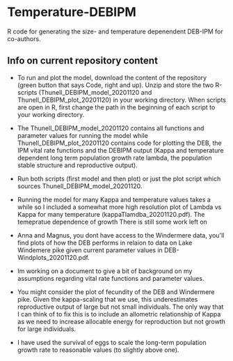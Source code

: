 # Temperature-DEBIPM
R code for generating the size- and temperature depenendent DEB-IPM for co-authors. 

## Info on current repository content

* To run and plot the model, download the content of the repository (green button that says Code, right and up). Unzip and store the two R-scripts (Thunell_DEBIPM_model_20201120 and Thunell_DEBIPM_plot_20201120) in your working directory. When scripts are open in R, first change the path in the beginning of each script to your working directory.

* The Thunell_DEBIPM_model_20201120 contains all functions and parameter values for running the model while Thunell_DEBIPM_plot_20201120 contains code for plotting the DEB, the IPM vital rate functions and the DEBIPM output (Kappa and temperature dependent long term population growth rate lambda, the population stable structure and reproductive output).

* Run both scripts (first model and then plot) or just the plot script which sources Thunell_DEBIPM_model_20201120.

* Running the model for many Kappa and temperature values takes a while so I included a somewhat more high resolution plot of Lambda vs Kappa for many temperature (kappaTlamdba_20201120.pdf). The temepratue dependence of growth There is still some work left on 

* Anna and Magnus, you dont have access to the Windermere data, you'll find plots of how the DEB performs in relaion to data on Lake Windemere pike given current parameter values in DEB-Windplots_20201120.pdf.

* Im working on a document to give a bit of background on my assumptions regarding vital rate functions and parameter values.

* You might consider the plot of fecundity of the DEB and Windermere pike. Given the kappa-scaling that we use, this underestimates reproductive output of large but not small individuals. The only way that I can think of to fix this is to include an allometric relationship of Kappa as we need to increase allocable energy for reproduction but not growth for large individuals.

* I have used the survival of eggs to scale the long-term population growth rate to reasonable values (to slightly above one).